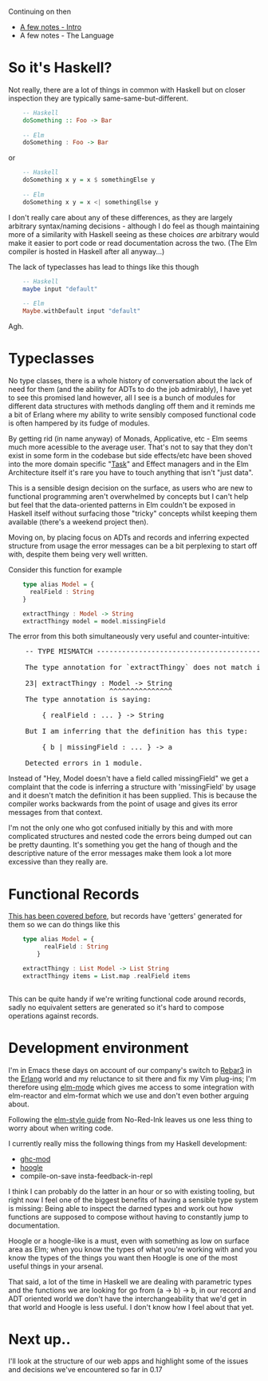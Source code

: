 Continuing on then

- [A few notes - Intro](/entries/a-few-notes-on-elm-0.17---intro.html)
- A few notes - The Language

So it's Haskell?
==

Not really, there are a lot of things in common with Haskell but on closer inspection they are typically same-same-but-different.

```haskell
    -- Haskell
    doSomething :: Foo -> Bar
    
    -- Elm
    doSomething : Foo -> Bar
```

or

```haskell
    -- Haskell
    doSomething x y = x $ somethingElse y
    
    -- Elm
    doSomething x y = x <| somethingElse y
```    

I don't really care about any of these differences, as they are largely arbitrary syntax/naming decisions - although I do feel as though maintaining more of a similarity with Haskell seeing as these choices *are* arbitrary would make it easier to port code or read documentation across the two.  (The Elm compiler is hosted in Haskell after all anyway...)

The lack of typeclasses has lead to things like this though

```haskell
    -- Haskell
    maybe input "default"
    
    -- Elm
    Maybe.withDefault input "default"
```

Agh.

Typeclasses
==

No type classes, there is a whole history of conversation about the lack of need for them (and the ability for ADTs to do the job admirably), I have yet to see this promised land however, all I see is a bunch of modules for different data structures with methods dangling off them and it reminds me a bit of Erlang where my ability to write sensibly composed functional code is often hampered by its fudge of modules.

By getting rid (in name anyway) of Monads, Applicative, etc - Elm seems much more acessible to the average user. That's not to say that they don't exist in some form in the codebase but side effects/etc have been shoved into the more domain specific "[Task](https://github.com/elm-lang/core/blob/master/src/Task.elm)" and Effect managers and in the Elm Architecture itself it's rare you have to touch anything that isn't "just data". 

This is a sensible design decision on the surface, as users who are new to functional programming aren't overwhelmed by concepts but I can't help but feel that the data-oriented patterns in Elm couldn't be exposed in Haskell itself without surfacing those "tricky" concepts whilst keeping them available (there's a weekend project then). 

Moving on, by placing focus on ADTs and records and inferring expected structure from usage the error messages can be a bit perplexing to start off with, despite them being very well written.

Consider this function for example

```haskell
    type alias Model = {
      realField : String
    }

    extractThingy : Model -> String
    extractThingy model = model.missingField

```

The error from this both simultaneously very useful and counter-intuitive:

<pre>
    -- TYPE MISMATCH ------------------------------------------------------ Test.elm

    The type annotation for `extractThingy` does not match its definition.

    23| extractThingy : Model -> String
                        ^^^^^^^^^^^^^^^
    The type annotation is saying:

        { realField : ... } -> String

    But I am inferring that the definition has this type:

        { b | missingField : ... } -> a

    Detected errors in 1 module.  
</pre>

Instead of "Hey, Model doesn't have a field called missingField" we get a complaint that the code is inferring a structure with 'missingField' by usage and it doesn't match the definition it has been supplied. This is because the compiler works backwards from the point of usage and gives its error messages from that context.

I'm not the only one who got confused initially by this and with more complicated structures and nested code the errors being dumped out can be pretty daunting. It's something you get the hang of though and the descriptive nature of the error messages make them look a lot more excessive than they really are.

Functional Records
==

[This has been covered before](http://lexi-lambda.github.io/blog/2015/11/06/functionally-updating-record-types-in-elm/), but records have 'getters' generated for them so we can do things like this

```haskell
    type alias Model = { 
          realField : String
        }

    extractThingy : List Model -> List String
    extractThingy items = List.map .realField items
  
```

This can be quite handy if we're writing functional code around records, sadly no equivalent setters are generated so it's hard to compose operations against records.

Development environment
==

I'm in Emacs these days on account of our company's switch to [Rebar3](https://www.rebar3.org/) in the [Erlang](http://erlang.org/) world and my reluctance to sit there and fix my Vim plug-ins; I'm therefore using [elm-mode](https://github.com/jcollard/elm-mode) which gives me access to some integration with elm-reactor and elm-format which we use and don't even bother arguing about.

Following the [elm-style guide](https://github.com/NoRedInk/elm-style-guide) from No-Red-Ink leaves us one less thing to worry about when writing code.

I currently really miss the following things from my Haskell development:

- [ghc-mod](http://www.mew.org/~kazu/proj/ghc-mod/en/)
- [hoogle](www.haskell.org/hoogle/)
- compile-on-save insta-feedback-in-repl

I think I can probably do the latter in an hour or so with existing tooling, but right now I feel one of the biggest benefits of having a sensible type system is missing: Being able to inspect the darned types and work out how functions are supposed to compose without having to constantly jump to documentation.

Hoogle or a hoogle-like is a must, even with something as low on surface area as Elm; when you know the types of what you're working with and you know the types of the things you want then Hoogle is one of the most useful things in your arsenal.

That said, a lot of the time in Haskell we are dealing with parametric types and the functions we are looking for go from (a -> b) -> b, in our record and ADT oriented world we don't have the interchangeability that we'd get in that world and Hoogle is less useful. I don't know how I feel about that yet.

Next up..
==

I'll look at the structure of our web apps and highlight some of the issues and decisions we've encountered so far in 0.17
